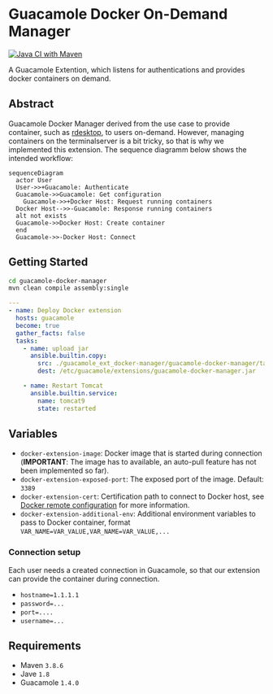 # Guacamole Docker On-Demand Manager

[![Java CI with Maven](https://github.com/bwInfoSec/guacamole_ext_docker-manager/actions/workflows/maven.yml/badge.svg?branch=main)](https://github.com/bwInfoSec/guacamole_ext_docker-manager/actions/workflows/maven.yml)

A Guacamole Extention, which listens for authentications and provides docker containers on demand.

## Abstract

Guacamole Docker Manager derived from the use case to provide container, such as [rdesktop](https://github.com/linuxserver/docker-rdesktop), to users on-demand. However, managing containers on the terminalserver is a bit tricky, so that is why we implemented this extension. The sequence diagramm below shows the intended workflow:

```mermaid
sequenceDiagram
  actor User
  User->>+Guacamole: Authenticate
  Guacamole->>Guacamole: Get configuration
	Guacamole->>+Docker Host: Request running containers
  Docker Host-->>-Guacamole: Response running containers
  alt not exists
  Guacamole->>Docker Host: Create container
  end
  Guacamole->>-Docker Host: Connect
```

## Getting Started

```sh
cd guacamole-docker-manager
mvn clean compile assembly:single
```

```yml
---
- name: Deploy Docker extension
  hosts: guacamole
  become: true
  gather_facts: false
  tasks:
    - name: upload jar
      ansible.builtin.copy:
        src: ./guacamole_ext_docker-manager/guacamole-docker-manager/target/guacamole-docker-manager-1.0-SNAPSHOT-jar-with-dependencies-and-exclude-classes.jar
        dest: /etc/guacamole/extensions/guacamole-docker-manager.jar

    - name: Restart Tomcat
      ansible.builtin.service:
        name: tomcat9
        state: restarted
```

## Variables

- `docker-extension-image`: Docker image that is started during connection (__IMPORTANT__: The image has to available, an auto-pull feature has not been implemented so far).
- `docker-extension-exposed-port`: The exposed port of the image. Default: `3389`
- `docker-extension-cert`: Certification path to connect to Docker host, see [Docker remote configuration](https://docs.docker.com/config/daemon/remote-access/) for more information.
- `docker-extension-additional-env`: Additional environment variables to pass to Docker container, format `VAR_NAME=VAR_VALUE,VAR_NAME=VAR_VALUE,...`

### Connection setup

Each user needs a created connection in Guacamole, so that our extension can provide the container during connection.

- `hostname=1.1.1.1`
- `password=...`
- `port=....`
- `username=...`

## Requirements

- Maven `3.8.6`
- Jave `1.8`
- Guacamole `1.4.0`
